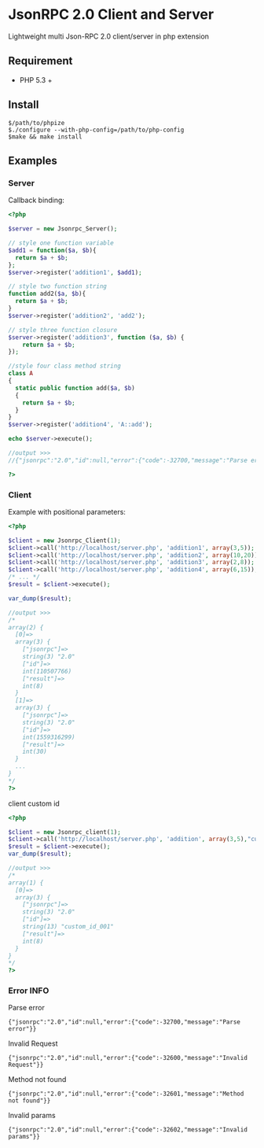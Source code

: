JsonRPC 2.0 Client and Server
=============================

Lightweight multi Json-RPC 2.0 client/server in php extension

Requirement
-----------
- PHP 5.3 +

Install
-------
```
$/path/to/phpize
$./configure --with-php-config=/path/to/php-config
$make && make install
```

Examples
--------

### Server
Callback binding:

```php
<?php

$server = new Jsonrpc_Server();

// style one function variable
$add1 = function($a, $b){
  return $a + $b;
};
$server->register('addition1', $add1);

// style two function string
function add2($a, $b){
  return $a + $b;
}
$server->register('addition2', 'add2');

// style three function closure
$server->register('addition3', function ($a, $b) {
    return $a + $b;
});

//style four class method string
class A 
{
  static public function add($a, $b)
  {
    return $a + $b;
  }
}
$server->register('addition4', 'A::add');

echo $server->execute();

//output >>>
//{"jsonrpc":"2.0","id":null,"error":{"code":-32700,"message":"Parse error"}}

?>
```


### Client
Example with positional parameters:

```php
<?php

$client = new Jsonrpc_Client(1);
$client->call('http://localhost/server.php', 'addition1', array(3,5));
$client->call('http://localhost/server.php', 'addition2', array(10,20));
$client->call('http://localhost/server.php', 'addition3', array(2,8));
$client->call('http://localhost/server.php', 'addition4', array(6,15));
/* ... */
$result = $client->execute();

var_dump($result);

//output >>>
/*
array(2) {
  [0]=>
  array(3) {
    ["jsonrpc"]=>
    string(3) "2.0"
    ["id"]=>
    int(110507766)
    ["result"]=>
    int(8)
  }
  [1]=>
  array(3) {
    ["jsonrpc"]=>
    string(3) "2.0"
    ["id"]=>
    int(1559316299)
    ["result"]=>
    int(30)
  }
  ...
}
*/
?>
```

client custom id
```php
<?php

$client = new Jsonrpc_client(1);
$client->call('http://localhost/server.php', 'addition', array(3,5),"custom_id_001");
$result = $client->execute();
var_dump($result);

//output >>>
/*
array(1) {
  [0]=>
  array(3) {
    ["jsonrpc"]=>
    string(3) "2.0"
    ["id"]=>
    string(13) "custom_id_001"
    ["result"]=>
    int(8)
  }
}
*/
?>
```

### Error INFO
Parse error
```
{"jsonrpc":"2.0","id":null,"error":{"code":-32700,"message":"Parse error"}}
```

Invalid Request
```
{"jsonrpc":"2.0","id":null,"error":{"code":-32600,"message":"Invalid Request"}}
```

Method not found
```
{"jsonrpc":"2.0","id":null,"error":{"code":-32601,"message":"Method not found"}}
```

Invalid params
```
{"jsonrpc":"2.0","id":null,"error":{"code":-32602,"message":"Invalid params"}}
```

